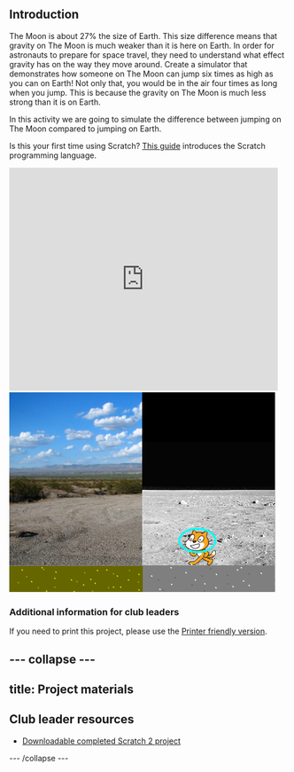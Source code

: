 ## Introduction

The Moon is about 27% the size of Earth. This size difference means that gravity on The Moon is much weaker than it is here on Earth. In order for astronauts to prepare for space travel, they need to understand what effect gravity has on the way they move around. Create a simulator that demonstrates how someone on The Moon can jump six times as high as you can on Earth! Not only that, you would be in the air four times as long when you jump. This is because the gravity on The Moon is much less strong than it is on Earth.  

In this activity we are going to simulate the difference between jumping on The Moon compared to jumping on Earth.

Is this your first time using Scratch? [This guide](https://codeclubprojects.org/en-GB/resources/scratch-intro/) introduces the Scratch programming language.

<div class="scratch-preview">
  <iframe allowtransparency="true" width="485" height="402" src="https://scratch.mit.edu/projects/embed/160241020/?autostart=false" frameborder="0"></iframe>
  <img src="images/moon-final.png">
</div>

### Additional information for club leaders

If you need to print this project, please use the [Printer friendly version](https://projects.raspberrypi.org/en/projects/moonhack-scratch/print).




--- collapse ---
---
title: Project materials
---


## Club leader resources
* [Downloadable completed Scratch 2 project](resources/Moonhack17-Finished.sb2)

--- /collapse ---